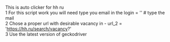 This is auto сlicker for hh ru  
1 For this script work you will need type you email in the login = '' # type the mail  
2 Chose a proper url with desirable vacancy in - url_2 = 'https://hh.ru/search/vacancy?'  
3 Use the latest version of geckodriver  
